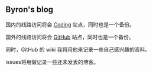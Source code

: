 ## Byron's blog
国内的线路访问将会 [Coding](https://coding.net/u/byron) 站点，同时也是一个备份。

国外的线路访问将会 [GitHub](https://github.com/imbyron) 站点，同时也是一个备份。

同时，GitHub 的 wiki 我将用他来记录一些自己感兴趣的资料。

issues将用做记录一些还未发表的博客。